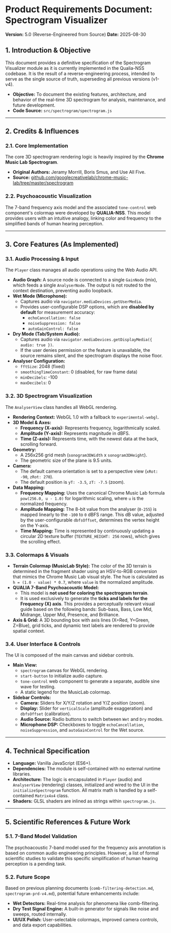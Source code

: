 # Product Requirements Document: Spectrogram Visualizer

**Version:** 5.0 (Reverse-Engineered from Source)
**Date:** 2025-08-30

## 1. Introduction & Objective

This document provides a definitive specification of the Spectrogram Visualizer module as it is currently implemented in the Qualia-NSS codebase. It is the result of a reverse-engineering process, intended to serve as the single source of truth, superseding all previous versions (v1-v4).

- **Objective:** To document the existing features, architecture, and behavior of the real-time 3D spectrogram for analysis, maintenance, and future development.
- **Code Source:** `src/spectrogram/spectrogram.js`

---

## 2. Credits & Influences

### 2.1. Core Implementation

The core 3D spectrogram rendering logic is heavily inspired by the **Chrome Music Lab Spectrogram**.

-   **Original Authors:** Jeramy Morrill, Boris Smus, and Use All Five.
-   **Source:** [github.com/googlecreativelab/chrome-music-lab/tree/master/spectrogram](https://github.com/googlecreativelab/chrome-music-lab/tree/master/spectrogram)

### 2.2. Psychoacoustic Visualization

The 7-band frequency axis model and the associated `tone-control` web component's colormap were developed by **QUALIA-NSS**. This model provides users with an intuitive analogy, linking color and frequency to the simplified bands of human hearing perception.

---

## 3. Core Features (As Implemented)

### 3.1. Audio Processing & Input

The `Player` class manages all audio operations using the Web Audio API.

-   **Audio Graph:** A source node is connected to a single `GainNode` (mix), which feeds a single `AnalyserNode`. The output is not routed to the context destination, preventing audio loopback.
-   **Wet Mode (Microphone):**
    -   Captures audio via `navigator.mediaDevices.getUserMedia`.
    -   Provides user-configurable DSP options, which are **disabled by default** for measurement accuracy:
        -   `echoCancellation: false`
        -   `noiseSuppression: false`
        -   `autoGainControl: false`
-   **Dry Mode (Tab/System Audio):**
    -   Captures audio via `navigator.mediaDevices.getDisplayMedia({ audio: true })`.
    -   If the user denies permission or the feature is unavailable, the source remains silent, and the spectrogram displays the noise floor.
-   **Analyser Configuration:**
    -   `fftSize`: 2048 (fixed)
    -   `smoothingTimeConstant`: 0 (disabled, for raw frame data)
    -   `minDecibels`: -100
    -   `maxDecibels`: 0

### 3.2. 3D Spectrogram Visualization

The `AnalyserView` class handles all WebGL rendering.

-   **Rendering Context:** WebGL 1.0 with a fallback to `experimental-webgl`.
-   **3D Model & Axes:**
    -   **Frequency (X-axis):** Represents frequency, logarithmically scaled.
    -   **Amplitude (Y-axis):** Represents magnitude in dBFS.
    -   **Time (Z-axis):** Represents time, with the newest data at the back, scrolling forward.
-   **Geometry:**
    -   A 256x256 grid mesh (`sonogram3DWidth` x `sonogram3DHeight`).
    -   The geometric size of the plane is 9.5 units.
-   **Camera:**
    -   The default camera orientation is set to a perspective view (`xRot: -90`, `zRot: 270`).
    -   The default position is `yT: -3.5`, `zT: -7.5` (zoom).
-   **Data Mapping:**
    -   **Frequency Mapping:** Uses the canonical Chrome Music Lab formula `pow(256.0, u - 1.0)` for logarithmic scaling, where `u` is the normalized frequency.
    -   **Amplitude Mapping:** The 8-bit value from the analyser (`0-255`) is mapped linearly to the `-100` to `0` dBFS range. This dB value, adjusted by the user-configurable `dbfsOffset`, determines the vertex height on the Y-axis.
    -   **Time Mapping:** Time is represented by continuously updating a circular 2D texture buffer (`TEXTURE_HEIGHT: 256` rows), which gives the scrolling effect.

### 3.3. Colormaps & Visuals

-   **Terrain Colormap (MusicLab Style):** The color of the 3D terrain is determined in the fragment shader using an HSV-to-RGB conversion that mimics the Chrome Music Lab visual style. The hue is calculated as `h = (1.0 - value) * 0.7`, where `value` is the normalized amplitude.
-   **QUALIA 7-Band Psychoacoustic Model:**
    -   This model is **not used for coloring the spectrogram terrain**.
    -   It is used exclusively to generate the **ticks and labels for the Frequency (X) axis**. This provides a perceptually relevant visual guide based on the following bands: Sub-bass, Bass, Low Mid, Midrange, Upper Mid, Presence, and Brilliance.
-   **Axis & Grid:** A 3D bounding box with axis lines (X=Red, Y=Green, Z=Blue), grid ticks, and dynamic text labels are rendered to provide spatial context.

### 3.4. User Interface & Controls

The UI is composed of the main canvas and sidebar controls.

-   **Main View:**
    -   `spectrogram` canvas for WebGL rendering.
    -   `start-button` to initialize audio capture.
    -   `tone-control` web component to generate a separate, audible sine wave for testing.
    -   A static legend for the MusicLab colormap.
-   **Sidebar Controls:**
    -   **Camera:** Sliders for X/Y/Z rotation and Y/Z position (zoom).
    -   **Display:** Slider for `verticalScale` (amplitude exaggeration) and `dbfsOffset` (calibration).
    -   **Audio Source:** Radio buttons to switch between `Wet` and `Dry` modes.
    -   **Microphone DSP:** Checkboxes to toggle `echoCancellation`, `noiseSuppression`, and `autoGainControl` for the Wet source.

---

## 4. Technical Specification

-   **Language:** Vanilla JavaScript (ES6+).
-   **Dependencies:** The module is self-contained with no external runtime libraries.
-   **Architecture:** The logic is encapsulated in `Player` (audio) and `AnalyserView` (rendering) classes, initialized and wired to the UI in the `initializeSpectrogram` function. All matrix math is handled by a self-contained `Matrix4x4` class.
-   **Shaders:** GLSL shaders are inlined as strings within `spectrogram.js`.

---

## 5. Scientific References & Future Work

### 5.1. 7-Band Model Validation

The psychoacoustic 7-band model used for the frequency axis annotation is based on common audio engineering principles. However, a list of formal scientific studies to validate this specific simplification of human hearing perception is a pending task.

### 5.2. Future Scope

Based on previous planning documents (`comb-filtering-detection.md`, `spectrogram-prd-v4.md`), potential future enhancements include:
-   **Wet Detectors:** Real-time analysis for phenomena like comb-filtering.
-   **Dry Test Signal Engine:** A built-in generator for signals like noise and sweeps, routed internally.
-   **UI/UX Polish:** User-selectable colormaps, improved camera controls, and data export capabilities.
